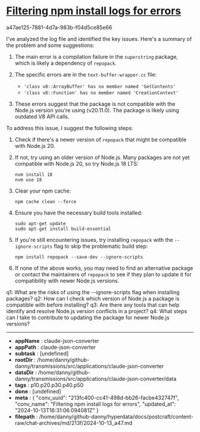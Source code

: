 # [Filtering npm install logs for errors](https://claude.ai/chat/213fc400-cc41-498d-bb26-facbe432747f)

a47ae125-7881-4d7a-983b-f04d5ce85e66

 I've analyzed the log file and identified the key issues. Here's a summary of the problem and some suggestions:

1. The main error is a compilation failure in the `superstring` package, which is likely a dependency of `repopack`.

2. The specific errors are in the `text-buffer-wrapper.cc` file:
   - `'class v8::ArrayBuffer' has no member named 'GetContents'`
   - `'class v8::Function' has no member named 'CreationContext'`

3. These errors suggest that the package is not compatible with the Node.js version you're using (v20.11.0). The package is likely using outdated V8 API calls.

To address this issue, I suggest the following steps:

1. Check if there's a newer version of `repopack` that might be compatible with Node.js 20.
   
2. If not, try using an older version of Node.js. Many packages are not yet compatible with Node.js 20, so try Node.js 18 LTS:
   ```
   nvm install 18
   nvm use 18
   ```

3. Clear your npm cache:
   ```
   npm cache clean --force
   ```

4. Ensure you have the necessary build tools installed:
   ```
   sudo apt-get update
   sudo apt-get install build-essential
   ```

5. If you're still encountering issues, try installing `repopack` with the `--ignore-scripts` flag to skip the problematic build step:
   ```
   npm install repopack --save-dev --ignore-scripts
   ```

6. If none of the above works, you may need to find an alternative package or contact the maintainers of `repopack` to see if they plan to update it for compatibility with newer Node.js versions.

q1: What are the risks of using the --ignore-scripts flag when installing packages?
q2: How can I check which version of Node.js a package is compatible with before installing?
q3: Are there any tools that can help identify and resolve Node.js version conflicts in a project?
q4: What steps can I take to contribute to updating the package for newer Node.js versions?

---

* **appName** : claude-json-converter
* **appPath** : claude-json-converter
* **subtask** : [undefined]
* **rootDir** : /home/danny/github-danny/transmissions/src/applications/claude-json-converter
* **dataDir** : /home/danny/github-danny/transmissions/src/applications/claude-json-converter/data
* **tags** : p10.p20.p30.p40.p50
* **done** : [undefined]
* **meta** : {
  "conv_uuid": "213fc400-cc41-498d-bb26-facbe432747f",
  "conv_name": "Filtering npm install logs for errors",
  "updated_at": "2024-10-13T16:31:06.094081Z"
}
* **filepath** : /home/danny/github-danny/hyperdata/docs/postcraft/content-raw/chat-archives/md/213f/2024-10-13_a47.md